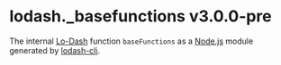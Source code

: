 # lodash._basefunctions v3.0.0-pre

The internal [Lo-Dash](https://lodash.com/) function `baseFunctions` as a [Node.js](http://nodejs.org/) module generated by [lodash-cli](https://www.npmjs.com/package/lodash-cli).
